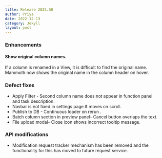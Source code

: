 ```yaml
---
title: Release 2022.50
author: Priya
date: 2022-12-13
category: Jekyll
layout: post
---
```


### Enhancements

#### Show original column names.
If a column is renamed in a View, it is difficult to find the original name. Mammoth now shows the original name in the column header on hover.

### Defect fixes

* Apply Filter - Second column name does not appear in function panel and task description.
* Navbar is not fixed in settings page.It moves on scroll. 
* Publish to DB - Continuous loader on rerun .
* Batch column section in preview panel- Cancel button overlaps the text.
* File upload modal- Close icon shows incorrect tooltip message.

### API modifications
* Modification request tracker mechanism has been removed and the functionality for this has moved to future request service.